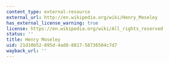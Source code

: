 ```yaml
---
content_type: external-resource
external_url: http://en.wikipedia.org/wiki/Henry_Moseley
has_external_license_warning: true
license: https://en.wikipedia.org/wiki/All_rights_reserved
status: ''
title: Henry Moseley
uid: 21d10b52-895d-4ad8-8817-58736504c7d7
wayback_url: ''
---
```

